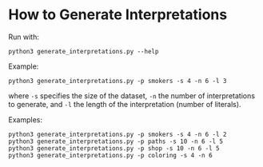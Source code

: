 # How to Generate Interpretations
Run with:
```
python3 generate_interpretations.py --help

```
Example:
```
python3 generate_interpretations.py -p smokers -s 4 -n 6 -l 3
```
where `-s` specifies the size of the dataset, `-n` the number of interpretations to generate, and `-l` the length of the interpretation (number of literals).

Examples:
```
python3 generate_interpretations.py -p smokers -s 4 -n 6 -l 2
python3 generate_interpretations.py -p paths -s 10 -n 6 -l 5
python3 generate_interpretations.py -p shop -s 10 -n 6 -l 5
python3 generate_interpretations.py -p coloring -s 4 -n 6
```